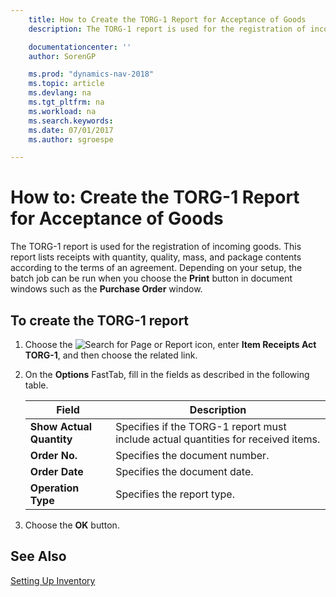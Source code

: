 ```yaml
---
    title: How to Create the TORG-1 Report for Acceptance of Goods
    description: The TORG-1 report is used for the registration of incoming goods. This report lists receipts with quantity, quality, mass, and package contents according to the terms of an agreement.

    documentationcenter: ''
    author: SorenGP

    ms.prod: "dynamics-nav-2018"
    ms.topic: article
    ms.devlang: na
    ms.tgt_pltfrm: na
    ms.workload: na
    ms.search.keywords:
    ms.date: 07/01/2017
    ms.author: sgroespe

---
```

# How to: Create the TORG-1 Report for Acceptance of Goods
The TORG-1 report is used for the registration of incoming goods. This report lists receipts with quantity, quality, mass, and package contents according to the terms of an agreement. Depending on your setup, the batch job can be run when you choose the **Print** button in document windows such as the **Purchase Order** window.  

## To create the TORG-1 report  

1.  Choose the ![Search for Page or Report](../../media/ui-search/search_small.png "Search for Page or Report icon") icon, enter **Item Receipts Act TORG-1**, and then choose the related link.  
2.  On the **Options** FastTab, fill in the fields as described in the following table.  

    |Field|Description|  
    |---------------------------------|---------------------------------------|  
    |**Show Actual Quantity**|Specifies if the TORG-1 report must include actual quantities for received items.|  
    |**Order No.**|Specifies the document number.|  
    |**Order Date**|Specifies the document date.|  
    |**Operation Type**|Specifies the report type.|  

3.  Choose the **OK** button.  

## See Also  
[Setting Up Inventory](../../inventory-setup-inventory.md)
